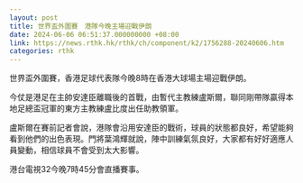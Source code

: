 ```yaml
---
layout: post
title: 世界盃外圍賽　港隊今晚主場迎戰伊朗
date: 2024-06-06 06:51:37.000000000 +08:00
link: https://news.rthk.hk/rthk/ch/component/k2/1756288-20240606.htm
categories: rthk
---
```


世界盃外圍賽，香港足球代表隊今晚8時在香港大球場主場迎戰伊朗。

今仗是港足在主帥安達臣離職後的首戰，由暫代主教練盧斯爾，聯同剛帶隊贏得本地足總盃冠軍的東方主教練盧比度出任助教領軍。

盧斯爾在賽前記者會說，港隊會沿用安達臣的戰術，球員的狀態都良好，希望能夠看到他們的出色表現。門將葉鴻輝就說，陣中訓練氣氛良好，大家都有好好適應人員變動，相信球員不會受到太大影響。

港台電視32今晚7時45分會直播賽事。
